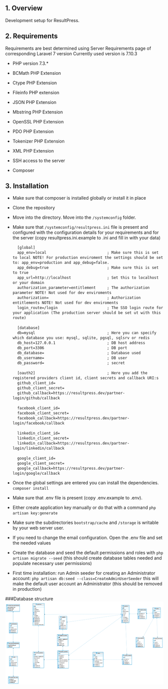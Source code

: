 ## 1. Overview
Development setup for ResultPress.

## 2. Requirements
Requirements are best determined using Server Requirements page of corresponding Laravel 7 version
Currently used version is 7.10.3

- PHP version 7.3.*

- BCMath PHP Extension

- Ctype PHP Extension

- Fileinfo PHP extension

- JSON PHP Extension

- Mbstring PHP Extension

- OpenSSL PHP Extension

- PDO PHP Extension

- Tokenizer PHP Extension

- XML PHP Extension

- SSH access to the server

- Composer

## 3. Installation

* Make sure that composer is installed globally or install it in place

* Clone the repository

* Move into the directory. Move into the `/systemconfig` folder.

* Make sure that `/systemconfig/resultpress.ini` file is present and configured with the configuration details for your requirements and for the server (copy resultpress.ini.example to .ini and fill in with your data)

        [global]
        app_env=local                           ; Make sure this is set to local NOTE! For production enviroment the settings should be set to: app_env=production and app_debug=false.
        app_debug=true                          ; Make sure this is set to true
        app_url=http://localhost                ; Set this to localhost or your domain
        authorization_parameter=entitlement     ; The authorization parameter NOTE! Not used for dev enviroments
        authorization=                          ; Authorization entitlements NOTE! Not used for dev enviroments
        login_route=/login                      ; The SSO login route for your application (The production server should be set ut with this route) 
        
        [database]
        db=mysql                                ; Here you can specify which database you use: mysql, sqlite, pgsql, sqlsrv or redis 
        db_host=127.0.0.1                       ; DB host address
        db_port=3306                            ; DB port
        db_database=                            ; Database used     
        db_username=                            ; DB user
        db_password=                            ; secret
        
        [oauth2]                                ; Here you add the registered providers client id, client secrets and callback URI:s
        github_client_id=                       
        github_client_secret=
        github_callback=https://resultpress.dev/partner-login/github/callback
        
        facebook_client_id=                     
        facebook_client_secret=
        facebook_callback=https://resultpress.dev/partner-login/facebook/callback
        
        linkedin_client_id=
        linkedin_client_secret=
        linkedin_callback=https://resultpress.dev/partner-login/linkedin/callback
        
        google_client_id=
        google_client_secret=
        google_callback=https://resultpress.dev/partner-login/google/callback

        
* Once the global settings are entered you can install the dependencies. `composer install`

* Make sure that .env file is present (copy .env.example to .env). 

* Either create application key manually or do that with a command `php artisan key:generate`

* Make sure the subdirectories `bootstrap/cache` and `/storage` is writable by your web server user.

* If you need to change the email configuration. Open the .env file and set the needed values

* Create the database and seed the default permissions and roles with `php artisan migrate --seed` (this should create database tables needed and populate necessary user permissions)

* First time installation: run Admin seeder for creating an Administrator account: `php artisan db:seed --class=CreateAdminUserSeeder` this will make the default user account an Administrator (this should be removed in production)

###Database structure
![Database](./public/images/database.png)

